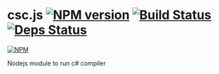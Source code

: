 # csc.js [![NPM version][npmver-image]][npmver] [![Build Status][build-image]][build-status] [![Deps Status][dep-image]][dep-status]

[![NPM][npm-image]][npm]

Nodejs module to run c# compiler

[build-image]: https://drone.io/github.com/sergeyt/csc.js/status.png
[build-status]: https://drone.io/github.com/sergeyt/csc.js/latest
[dep-image]: https://david-dm.org/sergeyt/csc.js.png
[dep-status]: https://david-dm.org/sergeyt/csc.js
[npm-image]: https://nodei.co/npm/csc.js.png?downloads=true&stars=true
[npm]: https://nodei.co/npm/csc.js/
[npmver-image]: https://badge.fury.io/js/csc.js.png
[npmver]: http://badge.fury.io/js/csc.js
